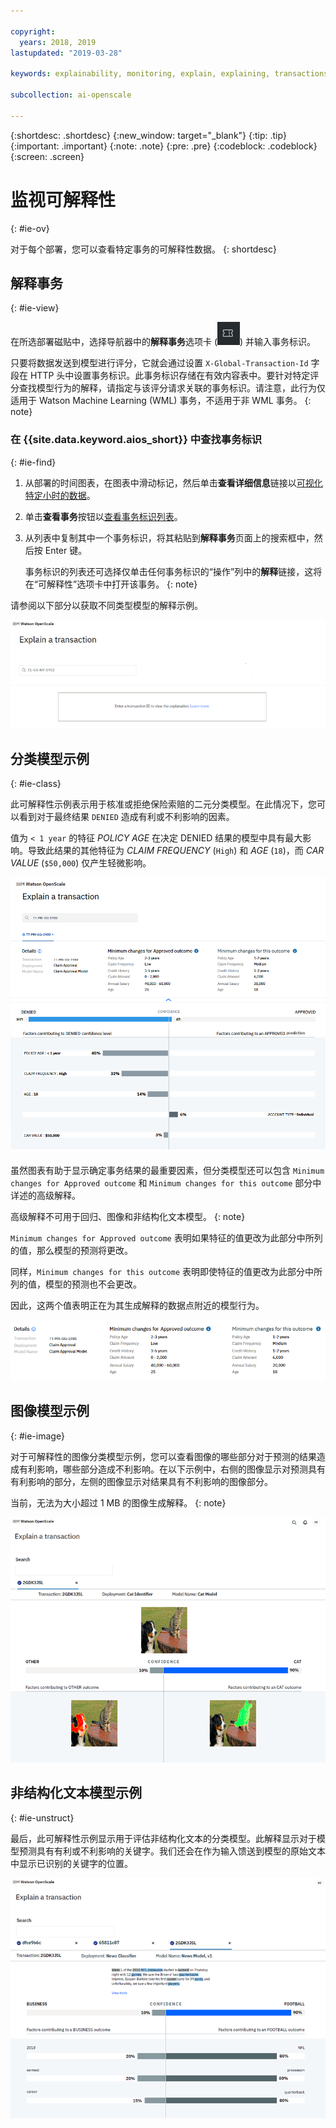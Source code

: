 ```yaml
---

copyright:
  years: 2018, 2019
lastupdated: "2019-03-28"

keywords: explainability, monitoring, explain, explaining, transactions, transaction ID

subcollection: ai-openscale

---
```


{:shortdesc: .shortdesc}
{:new_window: target="_blank"}
{:tip: .tip}
{:important: .important}
{:note: .note}
{:pre: .pre}
{:codeblock: .codeblock}
{:screen: .screen}

# 监视可解释性
{: #ie-ov}

对于每个部署，您可以查看特定事务的可解释性数据。
{: shortdesc}

## 解释事务
{: #ie-view}

在所选部署磁贴中，选择导航器中的**解释事务**选项卡 (![“解释事务”选项卡](images/insight-transact-tab.png)) 并输入事务标识。

只要将数据发送到模型进行评分，它就会通过设置 `X-Global-Transaction-Id` 字段在 HTTP 头中设置事务标识。此事务标识存储在有效内容表中。要针对特定评分查找模型行为的解释，请指定与该评分请求关联的事务标识。请注意，此行为仅适用于 Watson Machine Learning (WML) 事务，不适用于非 WML 事务。
{: note}

### 在 {{site.data.keyword.aios_short}} 中查找事务标识
{: #ie-find}

1.  从部署的时间图表，在图表中滑动标记，然后单击**查看详细信息**链接以[可视化特定小时的数据](/docs/services/ai-openscale?topic=ai-openscale-it-ov#it-vdet)。
1.  单击**查看事务**按钮以[查看事务标识列表](/docs/services/ai-openscale?topic=ai-openscale-it-ov#it-tra)。
1.  从列表中复制其中一个事务标识，将其粘贴到**解释事务**页面上的搜索框中，然后按 Enter 键。

    事务标识的列表还可选择仅单击任何事务标识的“操作”列中的**解释**链接，这将在“可解释性”选项卡中打开该事务。
    {: note}

  请参阅以下部分以获取不同类型模型的解释示例。

  ![可解释性事务标识](images/insight-explain-trans-id.png)

## 分类模型示例
{: #ie-class}

此可解释性示例表示用于核准或拒绝保险索赔的二元分类模型。在此情况下，您可以看到对于最终结果 `DENIED` 造成有利或不利影响的因素。

值为 `< 1 year` 的特征 *POLICY AGE* 在决定 DENIED 结果的模型中具有最大影响。导致此结果的其他特征为 *CLAIM FREQUENCY* (`High`) 和 *AGE* (`18`)，而 *CAR VALUE* (`$50,000`) 仅产生轻微影响。

![可解释性二元分类](images/insight-explain-binary.png)

虽然图表有助于显示确定事务结果的最重要因素，但分类模型还可以包含 `Minimum changes for Approved outcome` 和 `Minimum changes for this outcome` 部分中详述的高级解释。

高级解释不可用于回归、图像和非结构化文本模型。
{: note}

`Minimum changes for Approved outcome` 表明如果特征的值更改为此部分中所列的值，那么模型的预测将更改。

同样，`Minimum changes for this outcome` 表明即使特征的值更改为此部分中所列的值，模型的预测也不会更改。

因此，这两个值表明正在为其生成解释的数据点附近的模型行为。

![可解释性二元分类](images/insight-explain-binary2.png)

## 图像模型示例
{: #ie-image}

对于可解释性的图像分类模型示例，您可以查看图像的哪些部分对于预测的结果造成有利影响，哪些部分造成不利影响。在以下示例中，右侧的图像显示对预测具有有利影响的部分，左侧的图像显示对结果具有不利影响的图像部分。

当前，无法为大小超过 1 MB 的图像生成解释。
{: note}

![可解释性图像分类](images/insight-explain-image.png)

## 非结构化文本模型示例
{: #ie-unstruct}

最后，此可解释性示例显示用于评估非结构化文本的分类模型。此解释显示对于模型预测具有有利或不利影响的关键字。我们还会在作为输入馈送到模型的原始文本中显示已识别的关键字的位置。

![可解释性图像分类](images/insight-explain-text.png)
